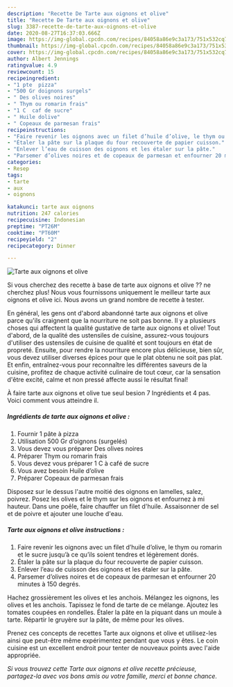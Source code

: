 ```yaml
---
description: "Recette De Tarte aux oignons et olive"
title: "Recette De Tarte aux oignons et olive"
slug: 3387-recette-de-tarte-aux-oignons-et-olive
date: 2020-08-27T16:37:03.666Z
image: https://img-global.cpcdn.com/recipes/84058a86e9c3a173/751x532cq70/tarte-aux-oignons-et-olive-photo-principale-de-la-recette.jpg
thumbnail: https://img-global.cpcdn.com/recipes/84058a86e9c3a173/751x532cq70/tarte-aux-oignons-et-olive-photo-principale-de-la-recette.jpg
cover: https://img-global.cpcdn.com/recipes/84058a86e9c3a173/751x532cq70/tarte-aux-oignons-et-olive-photo-principale-de-la-recette.jpg
author: Albert Jennings
ratingvalue: 4.9
reviewcount: 15
recipeingredient:
- "1 pte  pizza"
- "500 Gr doignons surgels"
- " Des olives noires"
- " Thym ou romarin frais"
- "1 C  caf de sucre"
- " Huile dolive"
- " Copeaux de parmesan frais"
recipeinstructions:
- "Faire revenir les oignons avec un filet d’huile d’olive, le thym ou romarin et le sucre jusqu’à ce qu’ils soient tendres et légèrement dorés."
- "Étaler la pâte sur la plaque du four recouverte de papier cuisson."
- "Enlever l’eau de cuisson des oignons et les étaler sur la pâte."
- "Parsemer d’olives noires et de copeaux de parmesan et enfourner 20 minutes à 150 degrés."
categories:
- Resep
tags:
- tarte
- aux
- oignons

katakunci: tarte aux oignons 
nutrition: 247 calories
recipecuisine: Indonesian
preptime: "PT26M"
cooktime: "PT60M"
recipeyield: "2"
recipecategory: Dinner

---
```



![Tarte aux oignons et olive](https://img-global.cpcdn.com/recipes/84058a86e9c3a173/751x532cq70/tarte-aux-oignons-et-olive-photo-principale-de-la-recette.jpg)

Si vous cherchez des recette à base de tarte aux oignons et olive ?? ne cherchez plus! Nous vous fournissons uniquement le meilleur tarte aux oignons et olive ici. Nous avons un grand nombre de recette à tester.

En général, les gens ont d'abord abandonné tarte aux oignons et olive parce qu'ils craignent que la nourriture ne soit pas bonne. Il y a plusieurs choses qui affectent la qualité gustative de tarte aux oignons et olive! Tout d'abord, de la qualité des ustensiles de cuisine, assurez-vous toujours d'utiliser des ustensiles de cuisine de qualité et sont toujours en état de propreté. Ensuite, pour rendre la nourriture encore plus délicieuse, bien sûr, vous devez utiliser diverses épices pour que le plat obtenu ne soit pas plat. Et enfin, entraînez-vous pour reconnaître les différentes saveurs de la cuisine, profitez de chaque activité culinaire de tout cœur, car la sensation d'être excité, calme et non pressé affecte aussi le résultat final!

<!--inarticleads1-->

À faire tarte aux oignons et olive tue seul besion 7 Ingrédients et 4 pas. Voici comment vous atteindre il.

##### Ingrédients de tarte aux oignons et olive :

1. Fournir 1 pâte à pizza
1. Utilisation 500 Gr d’oignons (surgelés)
1. Vous devez vous préparer  Des olives noires
1. Préparer  Thym ou romarin frais
1. Vous devez vous préparer 1 C à café de sucre
1. Vous avez besoin  Huile d’olive
1. Préparer  Copeaux de parmesan frais


Disposez sur le dessus l&#39;autre moitié des oignons en lamelles, salez, poivrez. Posez les olives et le thym sur les oignons et enfournez à mi hauteur. Dans une poêle, faire chauffer un filet d&#39;huile. Assaisonner de sel et de poivre et ajouter une louche d&#39;eau. 

<!--inarticleads2-->

##### Tarte aux oignons et olive instructions :

1. Faire revenir les oignons avec un filet d’huile d’olive, le thym ou romarin et le sucre jusqu’à ce qu’ils soient tendres et légèrement dorés.
1. Étaler la pâte sur la plaque du four recouverte de papier cuisson.
1. Enlever l’eau de cuisson des oignons et les étaler sur la pâte.
1. Parsemer d’olives noires et de copeaux de parmesan et enfourner 20 minutes à 150 degrés.


Hachez grossièrement les olives et les anchois. Mélangez les oignons, les olives et les anchois. Tapissez le fond de tarte de ce mélange. Ajoutez les tomates coupées en rondelles. Étaler la pâte en la piquant dans un moule à tarte. Répartir le gruyère sur la pâte, de même pour les olives. 

<!--inarticleads1-->

<p>
Prenez ces concepts de recettes Tarte aux oignons et olive et utilisez-les ainsi que peut-être même expérimentez pendant que vous y êtes. Le coin cuisine est un excellent endroit pour tenter de nouveaux points avec l'aide appropriée.
</p>

<p>
<i>Si vous trouvez cette Tarte aux oignons et olive recette précieuse, partagez-la avec vos bons amis ou votre famille, merci et bonne chance.</i>
</p>
